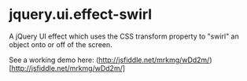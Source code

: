jquery.ui.effect-swirl
======================

A jQuery UI effect which uses the CSS transform property to "swirl" an object onto or off of the screen.

See a working demo here: (http://jsfiddle.net/mrkmg/wDd2m/)[http://jsfiddle.net/mrkmg/wDd2m/]
